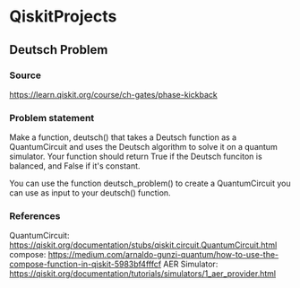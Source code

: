 # QiskitProjects

## Deutsch Problem
### Source
https://learn.qiskit.org/course/ch-gates/phase-kickback

### Problem statement
Make a function, deutsch() that takes a Deutsch function as a QuantumCircuit and uses the Deutsch algorithm to solve it on a quantum simulator. Your function should return True if the Deutsch funciton is balanced, and False if it's constant.

You can use the function deutsch_problem() to create a QuantumCircuit you can use as input to your deutsch() function.

### References
QuantumCircuit: https://qiskit.org/documentation/stubs/qiskit.circuit.QuantumCircuit.html
compose: https://medium.com/arnaldo-gunzi-quantum/how-to-use-the-compose-function-in-qiskit-5983bf4fffcf
AER Simulator: https://qiskit.org/documentation/tutorials/simulators/1_aer_provider.html
